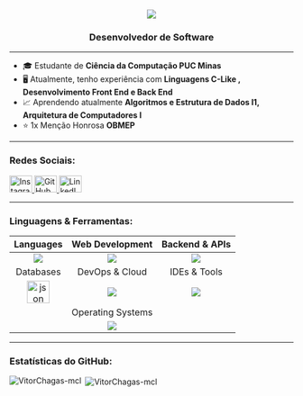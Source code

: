 <h1 align="center">
  <img
    src="https://readme-typing-svg.herokuapp.com/?font=Pacifico&size=35&center=true&vCenter=true&width=500&height=70&duration=4000&lines=Bem-vindo+ao+meu+GitHub&color=2ecc71"
  />
</h1>
<h3 align="center">Desenvolvedor de Software</h3>

---
- 🎓 Estudante de **Ciência da Computação PUC Minas**
- 🖥️ Atualmente, tenho experiência com **Linguagens C-Like , Desenvolvimento Front End e Back End**
- 📈 Aprendendo atualmente **Algoritmos e Estrutura de Dados I1, Arquitetura de Computadores I**
- ⭐ 1x Menção Honrosa **OBMEP**

---

<h3 align="left">Redes Sociais:</h3>
<a href="https://www.instagram.com/vitorchagas6" target="_blank">
  <img src="https://raw.githubusercontent.com/rahuldkjain/github-profile-readme-generator/master/src/images/icons/Social/instagram.svg" alt="Instagram" height="30" width="40" />
</a>
<a href="https://github.com/VitorChagas-mcl?tab=repositories" target="_blank">
  <img src="https://raw.githubusercontent.com/rahuldkjain/github-profile-readme-generator/master/src/images/icons/Social/github.svg" alt="GitHub" height="30" width="40" />
</a>
<a href="https://www.linkedin.com/in/vitor-chagas-72a139200" target="_blank">
  <img src="https://raw.githubusercontent.com/rahuldkjain/github-profile-readme-generator/master/src/images/icons/Social/linked-in-alt.svg" alt="LinkedIn" height="30" width="40" />
</a>

---

<h3 align="left">Linguagens & Ferramentas:</h3>
<div align="center">

| Languages | Web Development | Backend & APIs |
|:---:|:---:|:---:|
| <div align="center"><img src="https://skillicons.dev/icons?i=c,py"/></div> | <div align="center"><img src="https://skillicons.dev/icons?i=html,css,nodejs,js" /><br/></div> | <div align="center"><img src="https://skillicons.dev/icons?i=nodejs" /></div> |
| Databases | DevOps & Cloud | IDEs & Tools |
| <img src="https://skillicons.dev/icons?i=postgres" alt="json" width="40" height="40"/> | <div align="center"><img src="https://skillicons.dev/icons?i=git,github,docker" /></div> | <div align="center"><img src="https://skillicons.dev/icons?i=vscode,replit" /></div> |
| | Operating Systems | |
| | <div align="center"><img src="https://skillicons.dev/icons?i=windows,linux" /></div>  | |
</div>

---

<h3 align="left">Estatísticas do GitHub:</h3>
<p><img align="left" src="https://github-readme-stats.vercel.app/api/top-langs?username=VitorChagas-mcl&show_icons=true&locale=en&layout=compact&theme=dark" alt="VitorChagas-mcl" /></p>
<p>&nbsp;<img align="center" src="https://github-readme-stats.vercel.app/api?username=VitorChagas-mcl&show_icons=true&locale=en&theme=dark" alt="VitorChagas-mcl" /></p>
